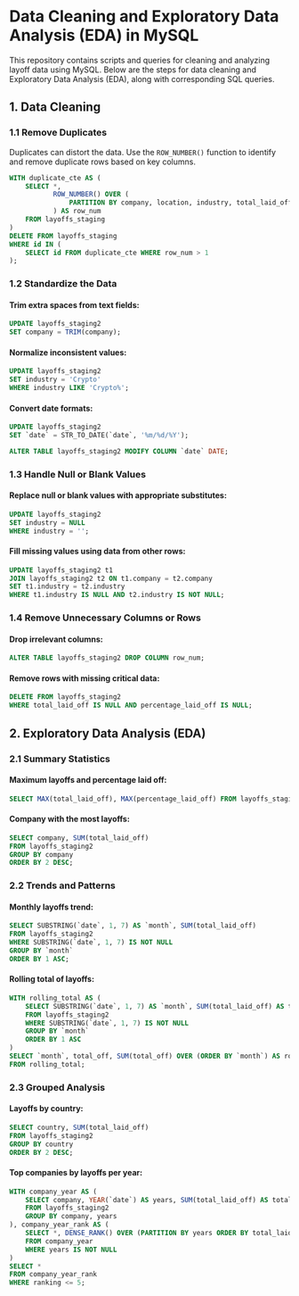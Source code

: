 # Data Cleaning and Exploratory Data Analysis (EDA) in MySQL

This repository contains scripts and queries for cleaning and analyzing layoff data using MySQL. Below are the steps for data cleaning and Exploratory Data Analysis (EDA), along with corresponding SQL queries.

## 1. Data Cleaning

### 1.1 Remove Duplicates

Duplicates can distort the data. Use the `ROW_NUMBER()` function to identify and remove duplicate rows based on key columns.

```sql
WITH duplicate_cte AS (
    SELECT *,
           ROW_NUMBER() OVER (
               PARTITION BY company, location, industry, total_laid_off, percentage_laid_off, `date`
           ) AS row_num
    FROM layoffs_staging
)
DELETE FROM layoffs_staging
WHERE id IN (
    SELECT id FROM duplicate_cte WHERE row_num > 1
);

```
### 1.2 Standardize the Data

#### Trim extra spaces from text fields:
```sql
UPDATE layoffs_staging2
SET company = TRIM(company);
```

#### Normalize inconsistent values:
```sql
UPDATE layoffs_staging2
SET industry = 'Crypto'
WHERE industry LIKE 'Crypto%';
```

#### Convert date formats:
```sql
UPDATE layoffs_staging2
SET `date` = STR_TO_DATE(`date`, '%m/%d/%Y');

ALTER TABLE layoffs_staging2 MODIFY COLUMN `date` DATE;
```

### 1.3 Handle Null or Blank Values

#### Replace null or blank values with appropriate substitutes:
```sql
UPDATE layoffs_staging2
SET industry = NULL
WHERE industry = '';
```

#### Fill missing values using data from other rows:
```sql
UPDATE layoffs_staging2 t1
JOIN layoffs_staging2 t2 ON t1.company = t2.company
SET t1.industry = t2.industry
WHERE t1.industry IS NULL AND t2.industry IS NOT NULL;
```

### 1.4 Remove Unnecessary Columns or Rows

#### Drop irrelevant columns:
```sql
ALTER TABLE layoffs_staging2 DROP COLUMN row_num;
```

#### Remove rows with missing critical data:
```sql
DELETE FROM layoffs_staging2
WHERE total_laid_off IS NULL AND percentage_laid_off IS NULL;
```

## 2. Exploratory Data Analysis (EDA)

### 2.1 Summary Statistics

#### Maximum layoffs and percentage laid off:
```sql
SELECT MAX(total_laid_off), MAX(percentage_laid_off) FROM layoffs_staging2;
```

#### Company with the most layoffs:
```sql
SELECT company, SUM(total_laid_off)
FROM layoffs_staging2
GROUP BY company
ORDER BY 2 DESC;
```

### 2.2 Trends and Patterns

#### Monthly layoffs trend:
```sql
SELECT SUBSTRING(`date`, 1, 7) AS `month`, SUM(total_laid_off)
FROM layoffs_staging2
WHERE SUBSTRING(`date`, 1, 7) IS NOT NULL
GROUP BY `month`
ORDER BY 1 ASC;
```

#### Rolling total of layoffs:
```sql
WITH rolling_total AS (
    SELECT SUBSTRING(`date`, 1, 7) AS `month`, SUM(total_laid_off) AS total_off
    FROM layoffs_staging2
    WHERE SUBSTRING(`date`, 1, 7) IS NOT NULL
    GROUP BY `month`
    ORDER BY 1 ASC
)
SELECT `month`, total_off, SUM(total_off) OVER (ORDER BY `month`) AS rolling_total
FROM rolling_total;
```

### 2.3 Grouped Analysis

#### Layoffs by country:
```sql
SELECT country, SUM(total_laid_off)
FROM layoffs_staging2
GROUP BY country
ORDER BY 2 DESC;
```

#### Top companies by layoffs per year:
```sql
WITH company_year AS (
    SELECT company, YEAR(`date`) AS years, SUM(total_laid_off) AS total_laid_off
    FROM layoffs_staging2
    GROUP BY company, years
), company_year_rank AS (
    SELECT *, DENSE_RANK() OVER (PARTITION BY years ORDER BY total_laid_off DESC) AS ranking
    FROM company_year
    WHERE years IS NOT NULL
)
SELECT *
FROM company_year_rank
WHERE ranking <= 5;
```
```

